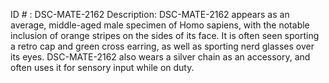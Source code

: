 ID # : DSC-MATE-2162
Description: DSC-MATE-2162 appears as an average, middle-aged male specimen of Homo sapiens, with the notable inclusion of orange stripes on the sides of its face. It is often seen sporting a retro cap and green cross earring, as well as sporting nerd glasses over its eyes. DSC-MATE-2162 also wears a silver chain as an accessory, and often uses it for sensory input while on duty.